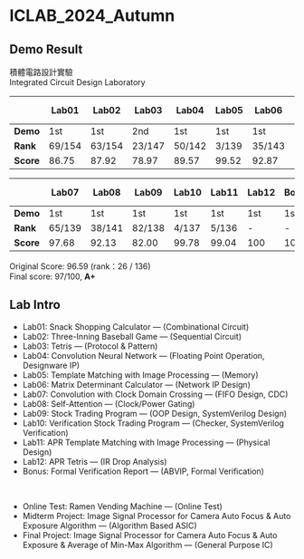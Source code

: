 # ICLAB_2024_Autumn
## Demo Result
積體電路設計實驗  
Integrated Circuit Design Laboratory

|           | Lab01  | Lab02  | Lab03  | Lab04  | Lab05  | Lab06  | OT    | Midterm Project | Midterm Exam |
|-----------|--------|--------|--------|--------|--------|--------|-------|-----------------|----------|
| **Demo**  | 1st    | 1st    | 2nd    | 1st    | 1st    | 1st    | 1st   | 1st             | -        |
| **Rank**  | 69/154 | 63/154 | 23/147 | 50/142 | 3/139  | 35/143 | -     | 38/141          | -        |
| **Score** | 86.75  | 87.92  | 78.97  | 89.57  | 99.52  | 92.87  | 100   | 92.13           | 100      |

|           | Lab07  | Lab08  | Lab09  | Lab10  | Lab11  | Lab12  | Bonus  | Final Project | Final Exam |
|-----------|--------|--------|--------|--------|--------|--------|--------|---------------|------------|
| **Demo**  | 1st    | 1st    | 1st    | 1st    | 1st    | 1st    | 1st    | 1st           | -          |
| **Rank**  | 65/139 | 38/141 | 82/138 | 4/137  | 5/136  | -      | -      | 50/134        | -          |
| **Score** | 97.68  | 92.13  | 82.00  | 99.78  | 99.04  | 100    | 100    | 89.03         | 89.5       |

Original Score: 96.59 (rank：26 / 136)  
Final score: 97/100, **A+**  
## Lab Intro

- Lab01: Snack Shopping Calculator — (Combinational Circuit)  
- Lab02: Three-Inning Baseball Game — (Sequential Circuit)  
- Lab03: Tetris — (Protocol & Pattern)  
- Lab04: Convolution Neural Network — (Floating Point Operation, Designware IP)  
- Lab05: Template Matching with Image Processing — (Memory)  
- Lab06: Matrix Determinant Calculator — (Network IP Design)  
- Lab07: Convolution with Clock Domain Crossing — (FIFO Design, CDC)  
- Lab08: Self-Attention — (Clock/Power Gating)  
- Lab09: Stock Trading Program — (OOP Design, SystemVerilog Design)  
- Lab10: Verification Stock Trading Program — (Checker, SystemVerilog Verification)  
- Lab11: APR Template Matching with Image Processing — (Physical Design)  
- Lab12: APR Tetris — (IR Drop Analysis)
- Bonus: Formal Verification Report — (ABVIP, Formal Verification)

<br>

- Online Test: Ramen Vending Machine  — (Online Test)
- Midterm Project: Image Signal Processor for Camera Auto Focus & Auto Exposure Algorithm — (Algorithm Based ASIC)
- Final Project: Image Signal Processor for Camera Auto Focus & Auto Exposure & Average of Min-Max Algorithm — (General Purpose IC)

